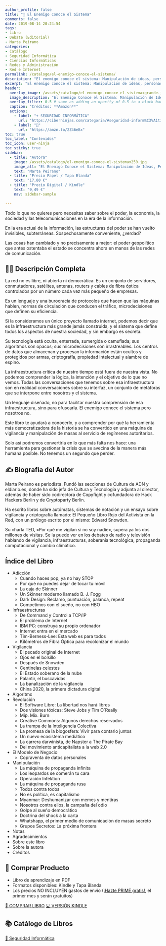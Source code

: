 ```yaml
---
author_profile: false
title: "🔐 El Enemigo Conoce el Sistema"
comments: false
date: 2019-08-14 20:24:54
tags:
- Libro
- Debate (Editorial)
- Marta Peirano
categories:
- Catálogo
- Seguridad Informática
- Ciencias Informáticas
- Redes y Administración
- Red e Internet
permalink: /catalogo/el-enemigo-conoce-el-sistema/
description: "El enemigo conoce el sistema: Manipulación de ideas, personas e influencias después de la economía de la atención"
excerpt: "El enemigo conoce el sistema: Manipulación de ideas, personas e influencias después de la economía de la atención"
header:
  overlay_image: /assets/catalogo/el-enemigo-conoce-el-sistemaxgrande.jpg
  image_description: "El Enemigo Conoce el Sistema: Manipulación de Ideas, Personas e Influencias después de la Economía de la Atención | Ciberninjas"
  overlay_filter: 0.5 # same as adding an opacity of 0.5 to a black background
  caption: "Créditos: **Amazon**"
  actions:
    - label: "+ SEGURIDAD INFORMÁTICA"
      url: "https://ciberninjas.com/categoria/#seguridad-inform%C3%A1tica"
    - label: "🛒"
      url: "https://amzn.to/2Z46eBx"
toc: true
toc_label: "Contenidos"
toc_icon: user-ninja
toc_sticky: true
sidebar:
  - title: "Autora"
    image: /assets/catalogo/el-enemigo-conoce-el-sistemax250.jpg
    image_alt: "El Enemigo Conoce el Sistema: Manipulación de Ideas, Personas e Influencias después de la Economía de la Atención: Ciberninjas"
    text: "Marta Peirano"
  - title: "Precio Papel / Tapa Blanda"
    text: "17,00 €"
  - title: "Precio Digital / Kindle"
    text: "9,49 €"
    nav: sidebar-sample
    
---
```

Todo lo que no quieres pero necesitas saber sobre el poder, la economía, la sociedad y las telecomunicaciones en la era de la información.

En la era actual de la información, las estructuras del poder se han vuelto invisibles, subterráneas. Sospechosamente conveniente, ¿verdad?

Las cosas han cambiado y no precisamente a mejor: el poder geopolítico que antes ostentaba el estado se concentra ahora en manos de las redes de comunicación.

## 🙋‍♀️ Descripción Completa

La red no es libre, ni abierta ni democrática. Es un conjunto de servidores, conmutadores, satélites, antenas, routers y cables de fibra óptica controlados por un número cada vez más pequeño de empresas.

Es un lenguaje y una burocracia de protocolos que hacen que las máquinas hablen, normas de circulación que conducen el tráfico, microdecisiones que definen su eficiencia.

Si la consideramos un único proyecto llamado internet, podemos decir que es la infraestructura más grande jamás construida, y el sistema que define todos los aspectos de nuestra sociedad, y sin embargo es secreta.

Su tecnología está oculta, enterrada, sumergida o camuflada; sus algoritmos son opacos; sus microdecisiones son irrastreables. Los centros de datos que almacenan y procesan la información están ocultos y protegidos por armas, criptografía, propiedad intelectual y alambre de espino.

La infraestructura crítica de nuestro tiempo está fuera de nuestra vista. No podemos comprender la lógica, la intención y el objetivo de lo que no vemos. Todas las conversaciones que tenemos sobre esa infraestructura son en realidad conversaciones sobre su interfaz, un conjunto de metáforas que se interpone entre nosotros y el sistema.

Un lenguaje diseñado, no para facilitar nuestra comprensión de esa infraestructura, sino para ofuscarla. El enemigo conoce el sistema pero nosotros no.

Este libro te ayudará a conocerlo, y a comprender por qué la herramienta más democratizadora de la historia se ha convertido en una máquina de vigilancia y manipulación de masas al servicio de regímenes autoritarios.

Solo así podremos convertirla en lo que más falta nos hace: una herramienta para gestionar la crisis que se avecina de la manera más humana posible. No tenemos un segundo que perder.

## ✍ Biografía del Autor

Marta Peirano es periodista. Fundó las secciones de Cultura de ADN y eldiario.es, donde ha sido jefa de Cultura y Tecnología y adjunta al director, además de haber sido codirectora de Copyfight y cofundadora de Hack Hackers Berlin y de Cryptoparty Berlin.

Ha escrito libros sobre autómatas, sistemas de notación y un ensayo sobre vigilancia y criptografía llamado: El Pequeño Libro Rojo del Activista en la Red, con un prólogo escrito por el mismo: Edward Snowden.

Su charla TED, «Por qué me vigilan si no soy nadie», supera ya los dos millones de visitas. Se la puede ver en los debates de radio y televisión hablando de vigilancia, infraestructuras, soberanía tecnológica, propaganda computacional y cambio climático.

## Índice del Libro

- Adicción
    - Cuando haces pop, ya no hay STOP
    - Por qué no puedes dejar de tocar tu móvil
    - La caja de Skinner
    - Un Skinner moderno llamado B. J. Fogg
    - Dark Design: Reclamo, puntuación, palanca, repeat
    - Competimos con el sueño, no con HBO
- Infraestructuras
    - De Command y Control a TCP/IP
    - El problema de Internet
    - IBM PC: construya su propio ordenador
    - Internet entra en el mercado
    - Tim-Berness-Lee: Esta web es para todos
    - Kilómetros de Fibra Óptica para recolonizar el mundo
- Vigilancia
    - El pecado original de Internet
    - Ojos en el bolsillo
    - Después de Snowden
    - Centinelas celestes
    - El Estado soberano de la nube
    - Palantir, el buscavidas
    - La banalización de la vigilancia
    - China 2020, la primera dictadura digital
- Algoritmo
- Revolución
    - El Software Libre: La libertad nos hará libres
    - Dos visiones tóxicas: Steve Jobs y Tim O´Really
    - Mip. Mix. Burn
    - Creative Commons: Algunos derechos reservados
    - La trampa de la Inteligencia Colectiva
    - La promesa de la blogosfera: Vivir para contarlo juntos
    - Un nuevo ecosistema mediático
    - La carrera darwinista, de Napster a The Pirate Bay
    - Del movimiento anticapitalista a la web 2.0
- El Modelo de Negocio
    - Copraventa de datos personales
- Manipulación
    - La máquina de propaganda infinita
    - Los leopardos se comerán tu cara
    - Operación Infektion
    - La máquina de propaganda rusa
    - Todos contra todos
    - No es política, es capitalismo
    - Myanmar: Deshumanizar con memes y mentiras
    - Nosotros contra ellos, la campaña del odio
    - Golpe al sueño democrático
    - Doctrina del shock a la carta
    - Whatshapp, el primer medio de comunicación de masas secreto
    - Grupos Secretos: La próxima frontera
- Notas
- Agradecimientos
- Sobre este libro
- Sobre la autora
- Créditos
    
## 💖 Comprar Producto

- Libro de aprendizaje en PDF
- Formatos disponibles: Kindle y Tapa Blanda
- Los precios NO INCLUYEN gastos de envío ([¡Hazte PRIME gratis!](http://www.amazon.es/prime?tag=ciberninjas07-21 "Enlace de Afiliados Amazon Prime Gratuito por Un Mes"), el primer mes y serán gratuitos)

<!-- <a href="https://leanpub.com/web-hacking-101-es" class="btn btn--light-outline btn--large">COMPRAR 🛒</a>-->
<a href="https://amzn.to/2Z46eBx" class="btn btn--warning btn--large">📓 COMPRAR LIBRO</a> <a href="https://amzn.to/2Z1YfEV" class="btn btn--warning btn--large">💻 VERSIÓN KINDLE</a>


## 📚 Catálogo de Libros
<a href="https://leanpub.com/web-hacking-101-es" class="btn btn--danger btn--large">🔐 Seguridad Informática</a> <!-- <a href="https://leanpub.com/web-hacking-101-es" class="btn btn--danger btn--large">🔐 Seguridad Informática</a> <a href="https://leanpub.com/web-hacking-101-es" class="btn btn--danger btn--large">🔐 Seguridad Informática</a> <a href="https://leanpub.com/web-hacking-101-es" class="btn btn--danger btn--large">🔐 Seguridad Informática</a> -->